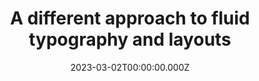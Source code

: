 ---
title: A different approach to fluid typography and layouts
date: 2023-03-02T00:00:00.000Z
draft: true
tags:
  - css
  - trick
layout: layouts/post.njk
description: >-
  …
---